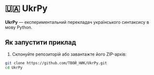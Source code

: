 # 🇺🇦 UkrPy

**UkrPy** — експериментальний перекладач українського синтаксису в мову Python.

## Як запустити приклад

1. Склонуйте репозиторій або завантажте його ZIP-архів:
```bash
git clone https://github.com/ТВОЙ_НИК/UkrPy.git
cd UkrPy
